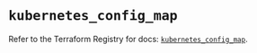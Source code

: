 # `kubernetes_config_map`

Refer to the Terraform Registry for docs: [`kubernetes_config_map`](https://registry.terraform.io/providers/hashicorp/kubernetes/2.35.0/docs/resources/config_map).
